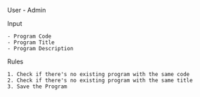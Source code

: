 User - Admin

Input

    - Program Code
    - Program Title
    - Program Description
    
Rules

    1. Check if there's no existing program with the same code
    2. Check if there's no existing program with the same title
    3. Save the Program
